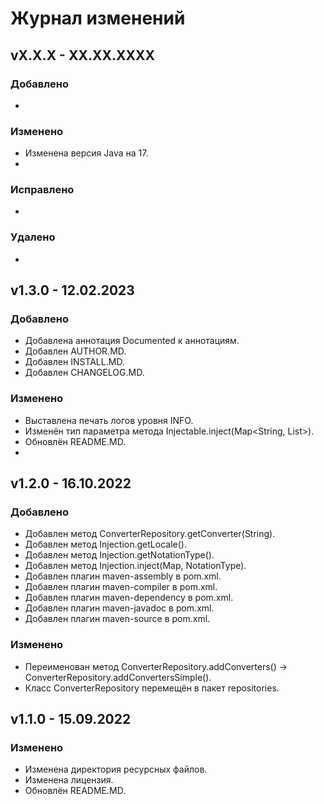 # Журнал изменений
## vX.X.X - XX.XX.XXXX
### Добавлено
*

### Изменено
* Изменена версия Java на 17.
*

### Исправлено
*

### Удалено
*

## v1.3.0 - 12.02.2023
### Добавлено
* Добавлена аннотация Documented к аннотациям.
* Добавлен AUTHOR.MD.
* Добавлен INSTALL.MD.
* Добавлен CHANGELOG.MD.

### Изменено
* Выставлена печать логов уровня INFO.
* Изменён тип параметра метода Injectable.inject(Map<String, List<String>>).
* Обновлён README.MD.
*

## v1.2.0 - 16.10.2022
### Добавлено
* Добавлен метод ConverterRepository.getConverter(String).
* Добавлен метод Injection.getLocale().
* Добавлен метод Injection.getNotationType().
* Добавлен метод Injection.inject(Map, NotationType).
* Добавлен плагин maven-assembly в pom.xml.
* Добавлен плагин maven-compiler в pom.xml.
* Добавлен плагин maven-dependency в pom.xml.
* Добавлен плагин maven-javadoc в pom.xml.
* Добавлен плагин maven-source в pom.xml.

### Изменено
* Переименован метод ConverterRepository.addConverters() -> ConverterRepository.addConvertersSimple().
* Класс ConverterRepository перемещён в пакет repositories.

## v1.1.0 - 15.09.2022
### Изменено
* Изменена директория ресурсных файлов.
* Изменена лицензия.
* Обновлён README.MD.
